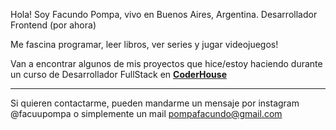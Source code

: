 Hola! Soy Facundo Pompa, vivo en Buenos Aires, Argentina. Desarrollador Frontend (por ahora)

Me fascina programar, leer libros, ver series y jugar videojuegos!

Van a encontrar algunos de mis proyectos que hice/estoy haciendo durante un curso de Desarrollador FullStack en [**CoderHouse**](https://www.coderhouse.com/)

<hr>

Si quieren contactarme, pueden mandarme un mensaje por instagram @facuupompa o simplemente un mail pompafacundo@gmail.com
